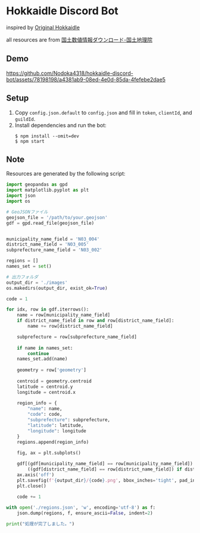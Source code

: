 # Hokkaidle Discord Bot
inspired by [Original Hokkaidle](https://hokkaidle.web.app)

all resources are from [国土数値情報ダウンロード-国土地理院](https://nlftp.mlit.go.jp/ksj/index.html)

## Demo

https://github.com/Nodoka4318/hokkaidle-discord-bot/assets/78198198/a4381ab9-08ed-4e0d-85da-4fefebe2dae5

## Setup
1. Copy `config.json.default` to `config.json` and fill in `token`, `clientId`, and `guildId`.
2. Install dependencies and run the bot:
   ```
   $ npm install --omit=dev
   $ npm start
   ```

## Note
Resources are generated by the following script:

```python
import geopandas as gpd
import matplotlib.pyplot as plt
import json
import os

# GeoJSONファイル
geojson_file = '/path/to/your.geojson'
gdf = gpd.read_file(geojson_file)


municipality_name_field = 'N03_004'
district_name_field = 'N03_005'
subprefecture_name_field = 'N03_002'

regions = []
names_set = set()

# 出力フォルダ
output_dir = './images'
os.makedirs(output_dir, exist_ok=True)

code = 1

for idx, row in gdf.iterrows():
    name = row[municipality_name_field]
    if district_name_field in row and row[district_name_field]:
        name += row[district_name_field]

    subprefecture = row[subprefecture_name_field]
    
    if name in names_set:
        continue
    names_set.add(name)
    
    geometry = row['geometry']
    
    centroid = geometry.centroid
    latitude = centroid.y
    longitude = centroid.x
    
    region_info = {
        "name": name,
        "code": code,
        "subprefecture": subprefecture,
        "latitude": latitude,
        "longitude": longitude
    }
    regions.append(region_info)
    
    fig, ax = plt.subplots()

    gdf[(gdf[municipality_name_field] == row[municipality_name_field]) & 
        ((gdf[district_name_field] == row[district_name_field]) if district_name_field in row and row[district_name_field] else True)].plot(ax=ax, color='black', edgecolor='black')
    ax.axis('off')
    plt.savefig(f'{output_dir}/{code}.png', bbox_inches='tight', pad_inches=0)
    plt.close()
    
    code += 1

with open('./regions.json', 'w', encoding='utf-8') as f:
    json.dump(regions, f, ensure_ascii=False, indent=2)

print("処理が完了しました。")
```